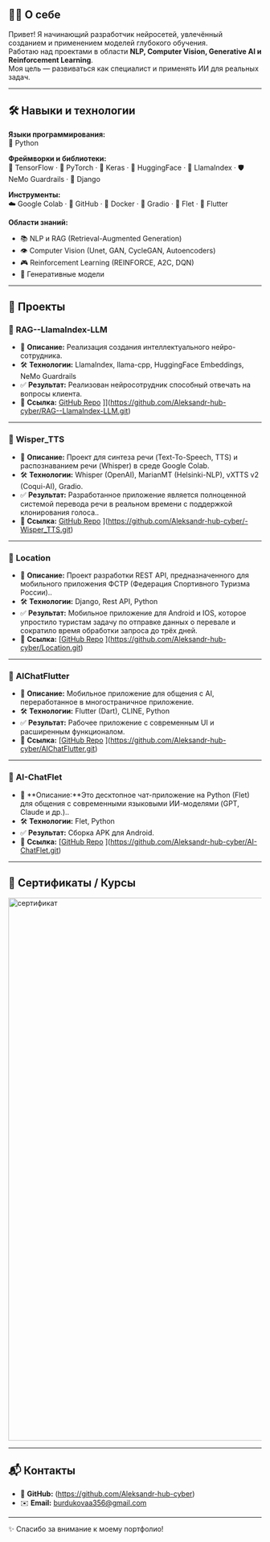 ## 👨‍💻 О себе  
Привет! Я начинающий разработчик нейросетей, увлечённый созданием и применением моделей глубокого обучения.  
Работаю над проектами в области **NLP, Computer Vision, Generative AI и Reinforcement Learning**.  
Моя цель — развиваться как специалист и применять ИИ для реальных задач.  

---

## 🛠️ Навыки и технологии  

**Языки программирования:**  
🐍 Python

**Фреймворки и библиотеки:**  
🔹 TensorFlow · 🔹 PyTorch · 🔹 Keras · 🤗 HuggingFace · 📖 LlamaIndex · 🛡️ NeMo Guardrails · 🔹 Django

**Инструменты:**  
☁️ Google Colab · 🐙 GitHub · 🐳 Docker · 🎨 Gradio · 📱 Flet · 📲 Flutter  

**Области знаний:**  
- 📚 NLP и RAG (Retrieval-Augmented Generation)  
- 👁️ Computer Vision (Unet, GAN, CycleGAN, Autoencoders)  
- 🎮 Reinforcement Learning (REINFORCE, A2C, DQN)  
- 🎨 Генеративные модели  

---

## 📂 Проекты  

### 🔹 **RAG--LlamaIndex-LLM**  
- 📖 **Описание:** Реализация создания интеллектуального нейро-сотрудника.  
- 🛠️ **Технологии:** LlamaIndex, llama-cpp, HuggingFace Embeddings, NeMo Guardrails  
- ✅ **Результат:** Реализован нейросотрудник способный отвечать на вопросы клиента.  
- 🔗 **Ссылка:** [GitHub Repo](#)  ]](https://github.com/Aleksandr-hub-cyber/RAG--LlamaIndex-LLM.git)

---

### 🔹 **Wisper_TTS**  
- 📖 **Описание:** Проект для синтеза речи (Text-To-Speech, TTS) и распознаванием речи (Whisper) в среде Google Colab.   
- 🛠️ **Технологии:** Whisper (OpenAI), MarianMT (Helsinki-NLP), vXTTS v2 (Coqui-AI), Gradio.
- ✅ **Результат:** Разработанное приложение является полноценной системой перевода речи в реальном времени с поддержкой клонирования голоса..  
- 🔗 **Ссылка:** [GitHub Repo](#)  ](https://github.com/Aleksandr-hub-cyber/-Wisper_TTS.git)

---

### 🔹 **Location**  
- 📖 **Описание:** Проект разработки REST API, предназначенного для мобильного приложения ФСТР (Федерация Спортивного Туризма России)..  
- 🛠️ **Технологии:** Django, Rest API, Python 
- ✅ **Результат:** Мобильное приложение для Android и IOS, которое упростило туристам задачу по отправке данных о перевале и сократило время обработки запроса до трёх дней.
- 🔗 **Ссылка:** [[GitHub Repo](#)  ](https://github.com/Aleksandr-hub-cyber/Location.git)

---

### 🔹 **AIChatFlutter**  
- 📖 **Описание:** Мобильное приложение для общения с AI, переработанное в многостраничное приложение.  
- 🛠️ **Технологии:** Flutter (Dart), CLINE, Python  
- ✅ **Результат:** Рабочее приложение с современным UI и расширенным функционалом.  
- 🔗 **Ссылка:** [[GitHub Repo](#)  ](https://github.com/Aleksandr-hub-cyber/AIChatFlutter.git)

---

### 🔹 **AI-ChatFlet**  
- 📖 **Описание:**Это десктопное чат-приложение на Python (Flet) для общения с современными языковыми ИИ-моделями (GPT, Claude и др.)..  
- 🛠️ **Технологии:** Flet, Python  
- ✅ **Результат:** Сборка APK для Android.  
- 🔗 **Ссылка:** [[GitHub Repo](#)  ](https://github.com/Aleksandr-hub-cyber/AI-ChatFlet.git)

---

## 📜 Сертификаты / Курсы  
<img width="1920" height="1080" alt="сертификат" src="https://github.com/user-attachments/assets/b33001eb-2518-4f49-925a-89cd130825e4" />

---

## 📬 Контакты  
- 🐙 **GitHub:** (https://github.com/Aleksandr-hub-cyber)
- ✉️ **Email:** burdukovaa356@gmail.com

---
✨ Спасибо за внимание к моему портфолио!  


